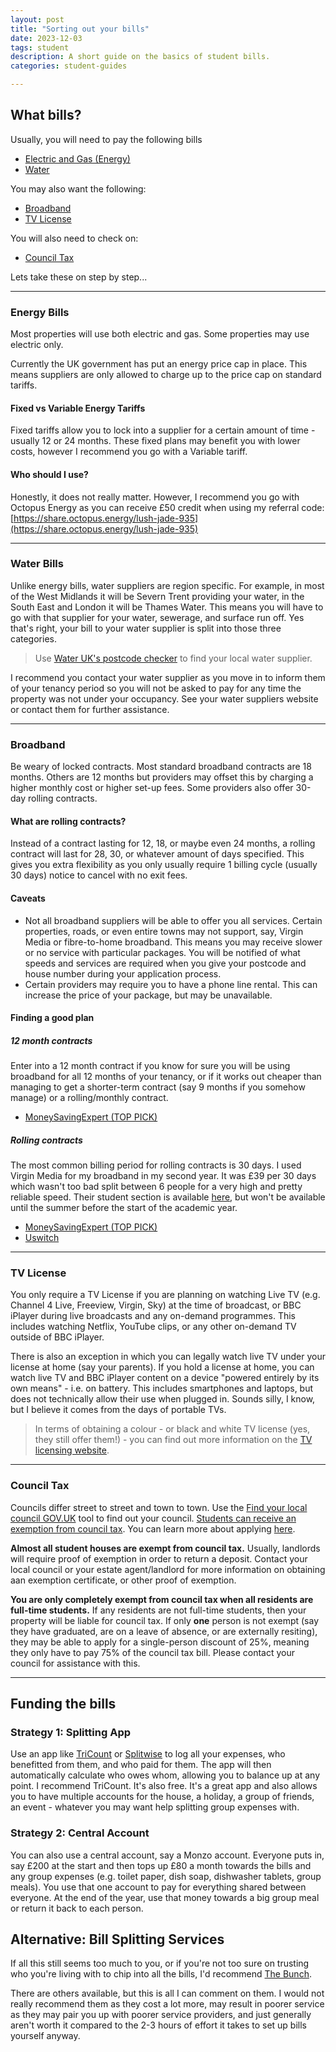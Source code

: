 ```yaml
---
layout: post
title: "Sorting out your bills"
date: 2023-12-03
tags: student
description: A short guide on the basics of student bills.
categories: student-guides

---
```


## What bills?

Usually, you will need to pay the following bills

- [Electric and Gas (Energy)](#energy-bills)
- [Water](#water-bills)

You may also want the following:

- [Broadband](#broadband)
- [TV License](#tv-license)

You will also need to check on:

- [Council Tax](#council-tax)

Lets take these on step by step...

<hr>

### Energy Bills

Most properties will use both electric and gas. Some properties may use electric only.

Currently the UK government has put an energy price cap in place. This means suppliers are only allowed to charge up to the price cap on standard tariffs.

#### Fixed vs Variable Energy Tariffs

Fixed tariffs allow you to lock into a supplier for a certain amount of time - usually 12 or 24 months. These fixed plans may benefit you with lower costs, however I recommend you go with a Variable tariff.

#### Who should I use?

Honestly, it does not really matter. However, I recommend you go with Octopus Energy as you can receive £50 credit when using my referral code: [https://share.octopus.energy/lush-jade-935](https://share.octopus.energy/lush-jade-935)

<hr>

### Water Bills

Unlike energy bills, water suppliers are region specific. For example, in most of the West Midlands it will be Severn Trent providing your water, in the South East and London it will be Thames Water. This means you will have to go with that supplier for your water, sewerage, and surface run off. Yes that's right, your bill to your water supplier is split into those three categories.

> Use [Water UK's postcode checker](https://www.water.org.uk/customers/find-your-supplier) to find your local water supplier.

I recommend you contact your water supplier as you move in to inform them of your tenancy period so you will not be asked to pay for any time the property was not under your occupancy. See your water suppliers website or contact them for further assistance.

<hr>

### Broadband

Be weary of locked contracts. Most standard broadband contracts are 18 months. Others are 12 months but providers may offset this by charging a higher monthly cost or higher set-up fees. Some providers also offer 30-day rolling contracts.

#### What are rolling contracts?

Instead of a contract lasting for 12, 18, or maybe even 24 months, a rolling contract will last for 28, 30, or whatever amount of days specified. This gives you extra flexibility as you only usually require 1 billing cycle (usually 30 days) notice to cancel with no exit fees.

#### Caveats

- Not all broadband suppliers will be able to offer you all services. Certain properties, roads, or even entire towns may not support, say, Virgin Media or fibre-to-home broadband. This means you may receive slower or no service with particular packages. You will be notified of what speeds and services are required when you give your postcode and house number during your application process.
- Certain providers may require you to have a phone line rental. This can increase the price of your package, but may be unavailable.

#### Finding a good plan

##### 12 month contracts

Enter into a 12 month contract if you know for sure you will be using broadband for all 12 months of your tenancy, or if it works out cheaper than managing to get a shorter-term contract (say 9 months if you somehow manage) or a rolling/monthly contract.

- [MoneySavingExpert (TOP PICK)](https://www.moneysavingexpert.com/compare-broadband-deals/12-month-broadband-deals/)

##### Rolling contracts

The most common billing period for rolling contracts is 30 days. I used Virgin Media for my broadband in my second year. It was £39 per 30 days which wasn't too bad split between 6 people for a very high and pretty reliable speed. Their student section is available [here](https://www.virginmedia.com/broadband/student), but won't be available until the summer before the start of the academic year.

- [MoneySavingExpert (TOP PICK)](https://www.moneysavingexpert.com/compare-broadband-deals/no-contract-broadband/)
- [Uswitch](https://www.uswitch.com/broadband/no-contract/)
<!-- - [Compare the Market](https://www.comparethemarket.com/broadband/no-contract/) -->

<hr>

### TV License

You only require a TV License if you are planning on watching Live TV (e.g. Channel 4 Live, Freeview, Virgin, Sky) at the time of broadcast, or BBC iPlayer during live broadcasts and any on-demand programmes. This includes watching Netflix, YouTube clips, or any other on-demand TV outside of BBC iPlayer.

There is also an exception in which you can legally watch live TV under your license at home (say your parents). If you hold a license at home, you can watch live TV and BBC iPlayer content on a device "powered entirely by its own means" - i.e. on battery. This includes smartphones and laptops, but does not technically allow their use when plugged in. Sounds silly, I know, but I believe it comes from the days of portable TVs.

> In terms of obtaining a colour - or black and white TV license (yes, they still offer them!) - you can find out more information on the [TV licensing website](https://www.tvlicensing.co.uk).

<hr>

### Council Tax

Councils differ street to street and town to town. Use the [Find your local council GOV.UK](https://www.gov.uk/find-local-council) tool to find out your council. [Students can receive an exemption from council tax](https://www.gov.uk/council-tax/discounts-for-full-time-students). You can learn more about applying [here](https://www.gov.uk/apply-for-council-tax-discount).

**Almost all student houses are exempt from council tax.** Usually, landlords will require proof of exemption in order to return a deposit. Contact your local council or your estate agent/landlord for more information on obtaining aan exemption certificate, or other proof of exemption.

**You are only completely exempt from council tax when all residents are full-time students.** If any residents are not full-time students, then your property will be liable for council tax. If only **one** person is not exempt (say they have graduated, are on a leave of absence, or are externally resiting), they may be able to apply for a single-person discount of 25%, meaning they only have to pay 75% of the council tax bill. Please contact your council for assistance with this.

<hr>

## Funding the bills

### Strategy 1: Splitting App

Use an app like [TriCount](https://www.tricount.com/en/) or [Splitwise](https://www.splitwise.com) to log all your expenses, who benefitted from them, and who paid for them. The app will then automatically calculate who owes whom, allowing you to balance up at any point. I recommend TriCount. It's also free. It's a great app and also allows you to have multiple accounts for the house, a holiday, a group of friends, an event - whatever you may want help splitting group expenses with.

### Strategy 2: Central Account

You can also use a central account, say a Monzo account. Everyone puts in, say £200 at the start and then tops up £80 a month towards the bills and any group expenses (e.g. toilet paper, dish soap, dishwasher tablets, group meals). You use that one account to pay for everything shared between everyone. At the end of the year, use that money towards a big group meal or return it back to each person.

## Alternative: Bill Splitting Services

If all this still seems too much to you, or if you're not too sure on trusting who you're living with to chip into all the bills, I'd recommend [The Bunch](https://www.the-bunch.co.uk).

There are others available, but this is all I can comment on them. I would not really recommend them as they cost a lot more, may result in poorer service as they may pair you up with poorer service providers, and just generally aren't worth it compared to the 2-3 hours of effort it takes to set up bills yourself anyway.

<!-- ## Summary -->
